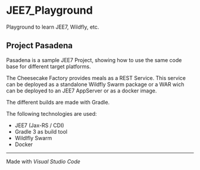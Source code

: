 # JEE7_Playground
Playground to learn JEE7, Wildfly, etc.

## Project Pasadena
Pasadena is a sample JEE7 Project, showing how to use the same code base for different target platforms.

The Cheesecake Factory provides meals as a REST Service. This service can be deployed as a standalone
Wildfly Swarm package or a WAR wich can be deployed to an JEE7 AppServer or as a docker image.

The different builds are made with Gradle.

The following technologies are used:
- JEE7 (Jax-RS / CDI)
- Gradle 3 as build tool
- Wildlfly Swarm
- Docker


----
Made with *Visual Studio Code*